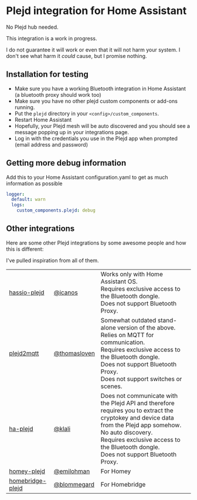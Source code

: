 Plejd integration for Home Assistant
===

No Plejd hub needed.

This integration is a work in progress.

I do not guarantee it will work or even that it will not harm your system. I don't see what harm it *could* cause, but I promise nothing.

## Installation for testing

- Make sure you have a working Bluetooth integration in Home Assistant (a bluetooth proxy should work too)
- Make sure you have no other plejd custom components or add-ons running.
- Put the `plejd` directory in your `<config>/custom_components`.
- Restart Home Assistant
- Hopefully, your Plejd mesh will be auto discovered and you should see a message popping up in your integrations page.
- Log in with the credentials you use in the Plejd app when prompted (email address and password)


## Getting more debug information

Add this to your Home Assistant configuration.yaml to get as much information as possible

```yaml
logger:
  default: warn
  logs:
    custom_components.plejd: debug
```

## Other integrations

Here are some other Plejd integrations by some awesome people and how this is different:

I've pulled inspiration from all of them.

| | | |
|---|---|---|
|[hassio-plejd](https://github.com/icanos/hassio-plejd) | [@icanos](https://github.com/icanos) | Works only with Home Assistant OS.<br> Requires exclusive access to the Bluetooth dongle.<br> Does not support Bluetooth Proxy. |
|[plejd2mqtt](https://github.com/thomasloven/plejd2mqtt) | [@thomasloven](https://github.com/thomasloven) | Somewhat outdated stand-alone version of the above.<br> Relies on MQTT for communication.<br> Requires exclusive access to the Bluetooth dongle.<br> Does not support Bluetooth Proxy.<br> Does not support switches or scenes. |
|[ha-plejd](https://github.com/klali/ha-plejd) | [@klali](https://github.com/klali) | Does not communicate with the Plejd API and therefore requires you to extract the cryptokey and device data from the Plejd app somehow.<br> No auto discovery.<br> Requires exclusive access to the Bluetooth dongle.<br> Does not support Bluetooth Proxy.  |
| [homey-plejd](https://github.com/emilohman/homey-plejd) | [@emilohman](https://github.com/emilohman) | For Homey |
| [homebridge-plejd](https://github.com/blommegard/homebridge-plejd) | [@blommegard](https://github.com/blommegard) | For Homebridge |

